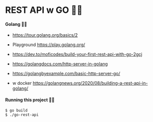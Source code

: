 # REST API w GO 🐱‍🐉


#### Golang 🐱‍🚀

* https://tour.golang.org/basics/2
* Playground https://play.golang.org/

* https://dev.to/moficodes/build-your-first-rest-api-with-go-2gcj 
* https://golangdocs.com/http-server-in-golang
* https://golangbyexample.com/basic-http-server-go/
* w docker https://golangnews.org/2020/08/building-a-rest-api-in-golang/


#### Running this project 🐱‍💻

```
$ go build
$ ./go-rest-api
```
